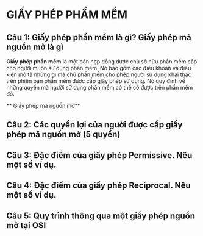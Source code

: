 # GIẤY PHÉP PHẦM MỀM

## Câu 1: Giấy phép phần mềm là gì? Giấy phép mã nguồn mở là gì

**Giấy phép phần mềm** là một bản hợp đồng được chủ sở hữu phần mềm cấp cho người muốn sử dụng phần mềm. Nó bao gồm các điều khoản và điều kiện mô tả những gì mà chủ phần mềm cho phép người sử dụng khai thác trên phiên bản phần mềm được cấp giấy phép sử dụng. Nó quy định về những quyền mà người sử dụng phần mềm có thể có được trên phần mềm đó.

** Giấy phép mã nguồn mở**

## Câu 2: Các quyền lợi của người được cấp giấy phép mã nguồn mở (5 quyền)

## Câu 3: Đặc điểm của giấy phép Permissive. Nêu một số ví dụ.

## Câu 4: Đặc điểm của giấy phép Reciprocal. Nêu một số ví dụ.

## Câu 5: Quy trình thông qua một giấy phép nguồn mở tại OSI
